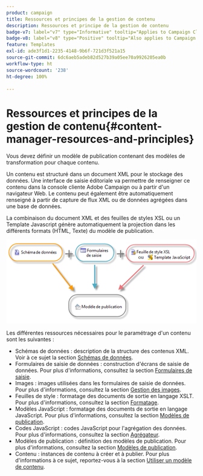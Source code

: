 ```yaml
---
product: campaign
title: Ressources et principes de la gestion de contenu
description: Ressources et principe de la gestion de contenu
badge-v7: label="v7" type="Informative" tooltip="Applies to Campaign Classic v7"
badge-v8: label="v8" type="Positive" tooltip="Also applies to Campaign v8"
feature: Templates
exl-id: ade3f1d1-2235-4148-9b6f-721d3f521a15
source-git-commit: 6dc6aeb5adeb82d527b39a05ee70a9926205ea0b
workflow-type: ht
source-wordcount: '238'
ht-degree: 100%

---
```


# Ressources et principes de la gestion de contenu{#content-manager-resources-and-principles}



Vous devez définir un modèle de publication contenant des modèles de transformation pour chaque contenu.

Un contenu est structuré dans un document XML pour le stockage des données. Une interface de saisie éditoriale va permettre de renseigner ce contenu dans la console cliente Adobe Campaign ou à partir d&#39;un navigateur Web. Le contenu peut également être automatiquement renseigné à partir de capture de flux XML ou de données agrégées dans une base de données.

La combinaison du document XML et des feuilles de styles XSL ou un Template Javascript génère automatiquement la projection dans les différents formats (HTML, Texte) du modèle de publication.

![](assets/d_ncs_content_process.png)

Les différentes ressources nécessaires pour le paramétrage d&#39;un contenu sont les suivantes :

* Schémas de données : description de la structure des contenus XML. Voir à ce sujet la section [Schémas de données](data-schemas.md).
* Formulaires de saisie de données : construction d&#39;écrans de saisie de données. Pour plus d&#39;informations, consultez la section [Formulaires de saisie](input-forms.md).
* Images : images utilisées dans les formulaires de saisie de données. Pour plus d&#39;informations, consultez la section [Gestion des images](formatting.md#image-management).
* Feuilles de style : formatage des documents de sortie en langage XSLT. Pour plus d&#39;informations, consultez la section [Formatage](formatting.md).
* Modèles JavaScript : formatage des documents de sortie en langage JavaScript. Pour plus d&#39;informations, consultez la section [Modèles de publication](publication-templates.md).
* Codes JavaScript : codes JavaScript pour l&#39;agrégation des données. Pour plus d&#39;informations, consultez la section [Agrégateur](publication-templates.md#aggregator).
* Modèles de publication : définition des modèles de publication. Pour plus d&#39;informations, consultez la section [Modèles de publication](publication-templates.md).
* Contenu : instances de contenu à créer et à publier. Pour plus d&#39;informations à ce sujet, reportez-vous à la section [Utiliser un modèle de contenu](using-a-content-template.md).
